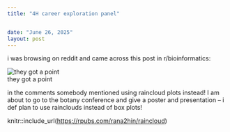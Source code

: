 ```yaml
---
title: "4H career exploration panel"


date: "June 26, 2025"
layout: post
---
```


<script src="{{ site.url }}{{ site.baseurl }}/knitr_files/raincloud_plots_files/header-attrs-2.29/header-attrs.js"></script>

<section class="main-content">
<p>i was browsing on reddit and came across this post in
r/bioinformatics: <br></p>
<div class="float">
<img src="{{ site.url }}{{ site.baseurl }}/images/reddit_post.png" alt="they got a point" />
<div class="figcaption">they got a point</div>
</div>
<p>in the comments somebody mentioned using raincloud plots instead! I
am about to go to the botany conference and give a poster and
presentation – i def plan to use rainclouds instead of box plots!</p>
<p>knitr::include_url(<a href="https://rpubs.com/rana2hin/raincloud"
class="uri">https://rpubs.com/rana2hin/raincloud</a>)</p>
</section>
